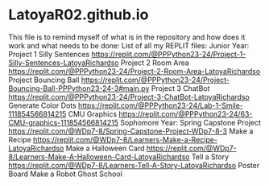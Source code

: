 # LatoyaR02.github.io
This file is to remind myself of what is in the repository and how does it work and what needs to be done:
List of all my REPLIT files:
Junior Year:
Project 1 Silly Sentences https://replit.com/@PPPython23-24/Project-1-Silly-Sentences-LatoyaRichardso
Project 2 Room Area https://replit.com/@PPPython23-24/Project-2-Room-Area-LatoyaRichardso
Project Bouncing Ball https://replit.com/@PPPython23-24/Project-Bouncing-Ball-PPPython23-24-3#main.py
Project 3 ChatBot https://replit.com/@PPPython23-24/Project-3-ChatBot-LatoyaRichardso
Generate Color Dots https://replit.com/@PPPython23-24/Lab-1-Smile-111854566814215
CMU Graphics https://replit.com/@PPPython23-24/63-CMU-graphics-111854566814215
Sophomore Year:
Spring Capstone Project https://replit.com/@WDp7-8/Spring-Capstone-Project-WDp7-8-3
Make a Recipe https://replit.com/@WDp7-8/Learners-Make-a-Recipe-LatoyaRichardso
Make a Halloween Card https://replit.com/@WDp7-8/Learners-Make-A-Halloween-Card-LatoyaRichardso
Tell a Story https://replit.com/@WDp7-8/Learners-Tell-A-Story-LatoyaRichardso
Poster Board
Make a Robot 
Ghost School 
